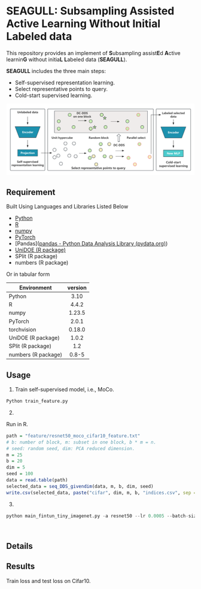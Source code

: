 # **SEAGULL:  Subsampling Assisted Active Learning Without Initial Labeled data**

This repository provides an implement of **S**ubsampling assist**E**d **A**ctive learnin**G** without initia**L** **L**abeled data (**SEAGULL**). 

**SEAGULL** includes the three main steps:

* Self-supervised representation learning. 
* Select representative points to query. 
* Cold-start supervised learning.

![pro](figure\pro.png)

## Requirement

Built Using Languages and Libraries Listed Below  

* [Python](https://docs.python.org/3/)
* [R](https://cran.r-project.org/mirrors.html)
* [numpy](https://numpy.org/devdocs/)
* [PyTorch]([PyTorch](https://pytorch.org/))
* [Pandas]([pandas - Python Data Analysis Library (pydata.org)](https://pandas.pydata.org/))
* [UniDOE (R package)](https://cran.r-project.org/src/contrib/Archive/UniDOE/)
* SPlit (R package)
* numbers (R package)

Or in tabular form

| Environment         | version |
| ------------------- | :-----: |
| Python              |  3.10   |
| R                   |  4.4.2  |
| numpy               | 1.23.5  |
| PyTorch             |  2.0.1  |
| torchvision         | 0.18.0  |
| UniDOE (R package)  |  1.0.2  |
| SPlit (R package)   |   1.2   |
| numbers (R package) |  0.8-5  |



## Usage

1. Train self-supervised model, i.e., MoCo. 

```python
Python train_feature.py
```

2. 

   Run in R.

```R
path = "feature/resnet50_moco_cifar10_feature.txt"
# b: number of block, m: subset in one block, b * m = n.
# seed: random seed, dim: PCA reduced dimension.
m = 25
b = 20
dim = 5
seed = 100
data = read.table(path)
selected_data = seq_DDS_givendim(data, m, b, dim, seed)
write.csv(selected_data, paste("cifar", dim, m, b, "indices.csv", sep = "_"),row.names = F)

```

3. 

```python
python main_fintun_tiny_imagenet.py -a resnet50 --lr 0.0005 --batch-size 32 --epochs 50 --pretrained checkpoint_best_16.pth.tar --dist-url 'tcp://localhost:10001' --world-size 1 --rank 0 --subsetsize 500 --seed 777 --learning-mode active --active-indices r/imagenet_16_greedyk500_2indices.csv data/tiny-imagenet-200
```

​	

## Details



## Results

Train loss and test loss on Cifar10.



